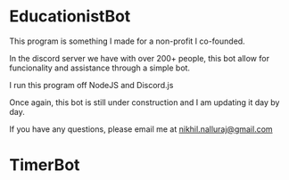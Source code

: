 # EducationistBot

This program is something I made for a non-profit I co-founded.

In the discord server we have with over 200+ people, this bot allow for funcionality and assistance through a simple bot.

I run this program off NodeJS and Discord.js

Once again, this bot is still under construction and I am updating it day by day.

If you have any questions, please email me at nikhil.nalluraj@gmail.com
# TimerBot
